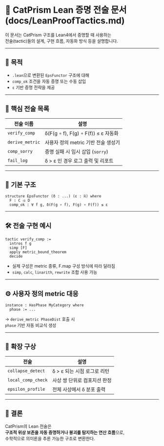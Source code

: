 # 🧠 CatPrism Lean 증명 전술 문서 (docs/LeanProofTactics.md)

이 문서는 CatPrism 구조를 Lean4에서 증명할 때 사용하는  
전술(tactic)들의 설계, 구현 흐름, 자동화 방식 등을 설명합니다.

---

## 🎯 목적

- `.lean`으로 변환된 `EpsFunctor` 구조에 대해
- `comp_ok` 조건을 자동 증명 또는 수동 삽입
- `ε` 기반 증명 전략을 제공

---

## 🧩 핵심 전술 목록

| 전술 이름 | 설명 |
|-----------|------|
| `verify_comp` | δ(F(g ∘ f), F(g) ∘ F(f)) ≤ ε 자동화 |
| `derive_metric` | 사용자 정의 metric 기반 전술 생성기 |
| `comp_sorry` | 증명 실패 시 임시 삽입 (`sorry`) |
| `fail_log` | δ > ε 인 경우 로그 출력 및 리포트 |

---

## 🧾 기본 구조

```lean
structure EpsFunctor (δ : ...) (ε : ℝ) where
  F : C ⥤ D
  comp_ok : ∀ f g, δ(F(g ∘ f), F(g) ∘ F(f)) ≤ ε
```

---

## 🛠️ 전술 구현 예시

```lean
tactic verify_comp :=
  intros f g
  simp [F]
  apply metric_bound_theorem
  decide
```

- 실제 구성은 metric 종류, F.map 구성 방식에 따라 달라짐
- `simp`, `calc`, `linarith`, `rewrite` 조합 사용 가능

---

## ⚙️ 사용자 정의 metric 대응

```lean
instance : HasPhase MyCategory where
  phase := ...
```

→ `derive_metric PhaseDist` 호출 시  
`phase` 기반 자동 비교식 생성

---

## 🧠 확장 구상

| 전술 | 설명 |
|------|------|
| `collapse_detect` | δ > ε 되는 시점 로그로 리턴 |
| `local_comp_check` | 사상 쌍 단위로 컴포지션 판정 |
| `epsilon_profile` | 전체 사상에서 δ 분포 출력 |

---

## 📘 결론

CatPrism의 Lean 전술은  
**구조적 위상 보존을 자동 증명하거나 붕괴를 탐지하는 연산 흐름**으로,  
수학적으로 의미론을 추론 가능한 구조로 변환한다.
